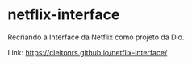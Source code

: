 # netflix-interface
Recriando a Interface da Netflix como projeto da Dio.




Link: https://cleitonrs.github.io/netflix-interface/
